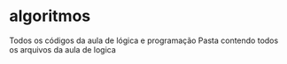 
# algoritmos
Todos os códigos da aula de lógica e programação
    Pasta contendo todos os arquivos da aula de logica
